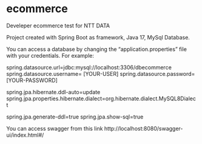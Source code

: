 <h1> ecommerce </h1>
Develeper ecommerce test for NTT DATA

Project created with Spring Boot as framework, 
Java 17, 
MySql Database.

You can access a database by changing the “application.properties” file with your credentials.
For example:

spring.datasource.url=jdbc:mysql://localhost:3306/dbecommerce
spring.datasource.username= [YOUR-USER]
spring.datasource.password= [YOUR-PASSWORD]

spring.jpa.hibernate.ddl-auto=update
spring.jpa.properties.hibernate.dialect=org.hibernate.dialect.MySQL8Dialect

spring.jpa.generate-ddl=true
spring.jpa.show-sql=true


You can access swagger from this link
http://localhost:8080/swagger-ui/index.html#/
